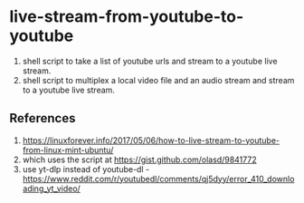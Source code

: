 # live-stream-from-youtube-to-youtube
1. shell script to take a list of youtube urls and stream to a youtube live stream.
2. shell script to multiplex a local video file and an audio stream and stream to a youtube live stream.

References
----------
1. https://linuxforever.info/2017/05/06/how-to-live-stream-to-youtube-from-linux-mint-ubuntu/
2. which uses the script at https://gist.github.com/olasd/9841772
3. use yt-dlp instead of youtube-dl - https://www.reddit.com/r/youtubedl/comments/qj5dyy/error_410_downloading_yt_video/
